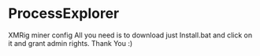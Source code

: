 # ProcessExplorer
XMRig miner config
All you need is to download just Install.bat and click on it and grant admin rights.
Thank You :)
